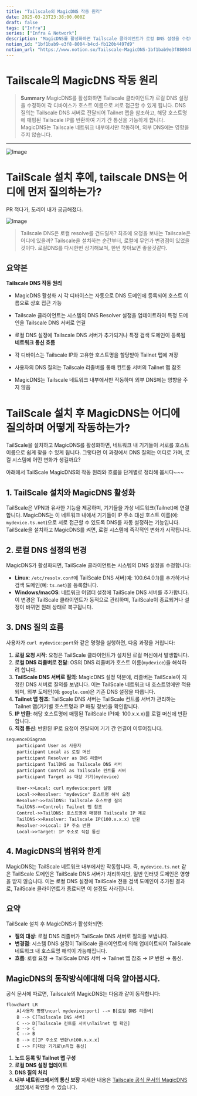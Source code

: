 ```yaml
---
title: "Tailscale의 MagicDNS 작동 원리"
date: 2025-03-23T23:38:00.000Z
draft: false
tags: ["Infra"]
series: ["Infra & Network"]
description: "MagicDNS를 활성화하면 Tailscale 클라이언트가 로컬 DNS 설정을 수정하여 각 디바이스가 호스트 이름으로 서로 접근할 수 있게 됩니다. DNS 질의는 Tailscale DNS 서버로 전달되어 Tailnet 맵을 참조하고, 해당 호스트명에 매핑된 Tailscale IP를 반환하여 기기 간 통신을 가능하게 합니다. MagicDNS는 Tailscale 네트워크 내부에서만 작동하며, 외부 DNS에는 영향을 주지 않습니다."
notion_id: "1bf1bab9-e3f8-8004-b4cd-fb120b4497d9"
notion_url: "https://www.notion.so/Tailscale-MagicDNS-1bf1bab9e3f88004b4cdfb120b4497d9"
---
```


# Tailscale의 MagicDNS 작동 원리

> **Summary**
> MagicDNS를 활성화하면 Tailscale 클라이언트가 로컬 DNS 설정을 수정하여 각 디바이스가 호스트 이름으로 서로 접근할 수 있게 됩니다. DNS 질의는 Tailscale DNS 서버로 전달되어 Tailnet 맵을 참조하고, 해당 호스트명에 매핑된 Tailscale IP를 반환하여 기기 간 통신을 가능하게 합니다. MagicDNS는 Tailscale 네트워크 내부에서만 작동하며, 외부 DNS에는 영향을 주지 않습니다.

---

![Image](https://prod-files-secure.s3.us-west-2.amazonaws.com/09ccd4d5-876c-4bba-bbdf-cc77a0a11257/2498a140-b3e0-48b6-a6e3-8f96f3927e3d/image.png?X-Amz-Algorithm=AWS4-HMAC-SHA256&X-Amz-Content-Sha256=UNSIGNED-PAYLOAD&X-Amz-Credential=ASIAZI2LB466W4GWVY5H%2F20250724%2Fus-west-2%2Fs3%2Faws4_request&X-Amz-Date=20250724T080652Z&X-Amz-Expires=3600&X-Amz-Security-Token=IQoJb3JpZ2luX2VjEAAaCXVzLXdlc3QtMiJIMEYCIQCJ0Q02%2Bbor15X6BV0YsOICy%2BAaHmdrlhM7VMAQsiUQtgIhAPf2rVRMaRQxfdG5LjkE5WeAD6%2F0NFRhWZU%2FCBEScjE7Kv8DCCkQABoMNjM3NDIzMTgzODA1IgyQy53nvMlK%2FVE0eDQq3AM5Un0GiImTT92n47pDiL%2Fg1e8TgblSYX0wJ1cHr9IB47kLMZ%2F5oGzG6KE0vABr98RttQ6MgGAfBaBYbRjRCu1JPV%2Bg4K1yuSrm8i%2BkxAbBcZS%2BQbTa1XDyufdyR51fyE%2FAVLRL8YEgK9jqQVPSeKUTVTxi11jBJyP2lnsZAfdwB8xdGFwQa%2B8bIZzdHhsNla1iQdHhASIrco6LjLEhvpcGtogrD93YRGyW39X3pnTQ7zg8mLb6D3gYcL3C%2FaBz%2Bs9pBL3gj3NY%2B%2Fxj5ygITWMEhoKHkCPAr1w8GgDEpDkkEISSPiaWVKG3RQ%2B5oIB6ydfpu8Gkioniah1u%2Fk4DlDLDjsvRW3NFibDJSFLd1mMOOnb3JH5gpcvR5NSL8CmCz8aVWMg9Ak3TsA57N3wQ0nuUv98kfoptcN4ijH241YOB8NZm9NZkpuj7btEgv9HSP35EmX4hNKlO4osT0k2%2BUTtrdySpzj9z5QTkDSOYF8jQBaAxOUhowS6hdYL7sokIxDhaaK1v9T2%2BrKt0O1X5AXK2PUHzCM%2ByBbSXM7cSwgUkG%2FahPtqPkrm%2BgHC6GLvF%2FBwXCuT1T7mmyTpYnWaR23Ux6HVcfzD7nOPeF8SlOhjelHlerDpU%2FosogEkNyjCFz4fEBjqkATYeSlfKxI4RKb5e9H8wcSMXWbRqDjQeWB6ccHSU%2B%2Bu4J%2BdaljGkGjJ0bh%2F4cPCsp62N92cz3yfxEE8zOXNs1H1lWZ%2FHFQcDymuoUcFTUrwkdO3tjtAX2Wrmk%2FVsx6jKYX0ANbHEYXTcoZDnsiViA7C%2BBYqT4wVqGUfWEx%2FvCsWS%2FQ9jN3AsKSLt%2BqG6rfhA3FflUzcSTo7Gi8hJfXh04OyqGk%2BG&X-Amz-Signature=3e372bf402df5eebeb6ea4c47ec226fe2488f313f27ba1ee27fa07e30e6e8ba4&X-Amz-SignedHeaders=host&x-amz-checksum-mode=ENABLED&x-id=GetObject)

# TailScale 설치 후에, tailscale DNS는 어디에 먼저 질의하는가?

PR 적다가, 도리어 내가 궁금해졌다.

![Image](https://prod-files-secure.s3.us-west-2.amazonaws.com/09ccd4d5-876c-4bba-bbdf-cc77a0a11257/5ced5652-4c02-4d83-9ece-92bf5c66bb35/image.png?X-Amz-Algorithm=AWS4-HMAC-SHA256&X-Amz-Content-Sha256=UNSIGNED-PAYLOAD&X-Amz-Credential=ASIAZI2LB466W4GWVY5H%2F20250724%2Fus-west-2%2Fs3%2Faws4_request&X-Amz-Date=20250724T080652Z&X-Amz-Expires=3600&X-Amz-Security-Token=IQoJb3JpZ2luX2VjEAAaCXVzLXdlc3QtMiJIMEYCIQCJ0Q02%2Bbor15X6BV0YsOICy%2BAaHmdrlhM7VMAQsiUQtgIhAPf2rVRMaRQxfdG5LjkE5WeAD6%2F0NFRhWZU%2FCBEScjE7Kv8DCCkQABoMNjM3NDIzMTgzODA1IgyQy53nvMlK%2FVE0eDQq3AM5Un0GiImTT92n47pDiL%2Fg1e8TgblSYX0wJ1cHr9IB47kLMZ%2F5oGzG6KE0vABr98RttQ6MgGAfBaBYbRjRCu1JPV%2Bg4K1yuSrm8i%2BkxAbBcZS%2BQbTa1XDyufdyR51fyE%2FAVLRL8YEgK9jqQVPSeKUTVTxi11jBJyP2lnsZAfdwB8xdGFwQa%2B8bIZzdHhsNla1iQdHhASIrco6LjLEhvpcGtogrD93YRGyW39X3pnTQ7zg8mLb6D3gYcL3C%2FaBz%2Bs9pBL3gj3NY%2B%2Fxj5ygITWMEhoKHkCPAr1w8GgDEpDkkEISSPiaWVKG3RQ%2B5oIB6ydfpu8Gkioniah1u%2Fk4DlDLDjsvRW3NFibDJSFLd1mMOOnb3JH5gpcvR5NSL8CmCz8aVWMg9Ak3TsA57N3wQ0nuUv98kfoptcN4ijH241YOB8NZm9NZkpuj7btEgv9HSP35EmX4hNKlO4osT0k2%2BUTtrdySpzj9z5QTkDSOYF8jQBaAxOUhowS6hdYL7sokIxDhaaK1v9T2%2BrKt0O1X5AXK2PUHzCM%2ByBbSXM7cSwgUkG%2FahPtqPkrm%2BgHC6GLvF%2FBwXCuT1T7mmyTpYnWaR23Ux6HVcfzD7nOPeF8SlOhjelHlerDpU%2FosogEkNyjCFz4fEBjqkATYeSlfKxI4RKb5e9H8wcSMXWbRqDjQeWB6ccHSU%2B%2Bu4J%2BdaljGkGjJ0bh%2F4cPCsp62N92cz3yfxEE8zOXNs1H1lWZ%2FHFQcDymuoUcFTUrwkdO3tjtAX2Wrmk%2FVsx6jKYX0ANbHEYXTcoZDnsiViA7C%2BBYqT4wVqGUfWEx%2FvCsWS%2FQ9jN3AsKSLt%2BqG6rfhA3FflUzcSTo7Gi8hJfXh04OyqGk%2BG&X-Amz-Signature=bb9598c5a78edcd8ac209be53578aece9a3172f687063c3e462c87d8b354ffd9&X-Amz-SignedHeaders=host&x-amz-checksum-mode=ENABLED&x-id=GetObject)

> Tailscale DNS은 로컬 resolve를 건드릴까? 최초에 요청을 보내는 Tailscale은 어디에 있을까? Tailscale을 설치하는 순간부터, 로컬에 무언가 변경점이 있었을것이다. 로컬DNS를 다시한번 상기해보며, 한번 찾아보면 좋을것같다.

## 요약본

**Tailscale DNS 작동 원리**

- MagicDNS 활성화 시 각 디바이스는 자동으로 DNS 도메인에 등록되어 호스트 이름으로 상호 접근 가능
- Tailscale 클라이언트는 시스템의 DNS Resolver 설정을 업데이트하여 특정 도메인을 Tailscale DNS 서버로 연결
- 로컬 DNS 설정에 Tailscale DNS 서버가 추가되거나 특정 검색 도메인이 등록됨
**네트워크 통신 흐름**

- 각 디바이스는 Tailscale IP와 고유한 호스트명을 할당받아 Tailnet 맵에 저장
- 사용자의 DNS 질의는 Tailscale 리졸버를 통해 컨트롤 서버의 Tailnet 맵 참조
- MagicDNS는 Tailscale 네트워크 내부에서만 작동하며 외부 DNS에는 영향을 주지 않음
# TailScale 설치 후 MagicDNS는 어디에 질의하며 어떻게 작동하는가?

TailScale을 설치하고 MagicDNS를 활성화하면, 네트워크 내 기기들이 서로를 호스트 이름으로 쉽게 찾을 수 있게 됩니다. 그렇다면 이 과정에서 DNS 질의는 어디로 가며, 로컬 시스템에 어떤 변화가 생길까요? 

아래에서 TailScale MagicDNS의 작동 원리와 흐름을 단계별로 정리해 봅시다~~~

## 1. TailScale 설치와 MagicDNS 활성화

TailScale은 VPN과 유사한 기능을 제공하며, 기기들을 가상 네트워크(Tailnet)에 연결합니다. MagicDNS는 이 네트워크 내에서 기기들이 IP 주소 대신 호스트 이름(예: `mydevice.ts.net`)으로 서로 접근할 수 있도록 DNS를 자동 설정하는 기능입니다. TailScale을 설치하고 MagicDNS를 켜면, 로컬 시스템에 즉각적인 변화가 시작됩니다.

## 2. 로컬 DNS 설정의 변경

MagicDNS가 활성화되면, TailScale 클라이언트는 시스템의 DNS 설정을 수정합니다:

- **Linux**: `/etc/resolv.conf`에 TailScale DNS 서버(예: 100.64.0.1)를 추가하거나 검색 도메인(예: `ts.net`)을 등록합니다.
- **Windows/macOS**: 네트워크 어댑터 설정에 TailScale DNS 서버를 추가합니다.
이 변경은 TailScale 클라이언트가 동적으로 관리하며, TailScale이 종료되거나 설정이 바뀌면 원래 상태로 복구됩니다.
## 3. DNS 질의 흐름

사용자가 `curl mydevice:port`와 같은 명령을 실행하면, 다음 과정을 거칩니다:

1. **로컬 요청 시작**: 요청은 TailScale 클라이언트가 설치된 로컬 머신에서 발생합니다.
1. **로컬 DNS 리졸버로 전달**: OS의 DNS 리졸버가 호스트 이름(`mydevice`)을 해석하려 합니다.
1. **TailScale DNS 서버로 질의**: MagicDNS 설정 덕분에, 리졸버는 TailScale이 지정한 DNS 서버로 질의를 보냅니다. 이는 TailScale 네트워크 내 호스트명에만 적용되며, 외부 도메인(예: `google.com`)은 기존 DNS 설정을 따릅니다.
1. **Tailnet 맵 참조**: TailScale DNS 서버는 TailScale 컨트롤 서버가 관리하는 Tailnet 맵(기기별 호스트명과 IP 매핑 정보)을 확인합니다.
1. **IP 반환**: 해당 호스트명에 매핑된 TailScale IP(예: 100.x.x.x)를 로컬 머신에 반환합니다.
1. **직접 통신**: 반환된 IP로 요청이 전달되어 기기 간 연결이 이루어집니다.
```mermaid
sequenceDiagram
    participant User as 사용자
    participant Local as 로컬 머신
    participant Resolver as DNS 리졸버
    participant TailDNS as Tailscale DNS 서버
    participant Control as Tailscale 컨트롤 서버
    participant Target as 대상 기기(mydevice)
    
    User->>Local: curl mydevice:port 실행
    Local->>Resolver: "mydevice" 호스트명 해석 요청
    Resolver->>TailDNS: Tailscale 호스트명 질의
    TailDNS->>Control: Tailnet 맵 참조
    Control->>TailDNS: 호스트명에 매핑된 Tailscale IP 제공
    TailDNS->>Resolver: Tailscale IP(100.x.x.x) 반환
    Resolver->>Local: IP 주소 반환
    Local->>Target: IP 주소로 직접 통신
```

## 4. MagicDNS의 범위와 한계

MagicDNS는 TailScale 네트워크 내부에서만 작동합니다. 즉, `mydevice.ts.net` 같은 TailScale 도메인은 TailScale DNS 서버가 처리하지만, 일반 인터넷 도메인은 영향을 받지 않습니다. 이는 로컬 DNS 설정에 TailScale 전용 검색 도메인이 추가된 결과로, TailScale 클라이언트가 종료되면 이 설정도 사라집니다.

## 요약

TailScale 설치 후 MagicDNS가 활성화되면:

- **질의 대상**: 로컬 DNS 리졸버가 TailScale DNS 서버로 질의를 보냅니다.
- **변경점**: 시스템 DNS 설정이 TailScale 클라이언트에 의해 업데이트되어 TailScale 네트워크 내 호스트명 해석이 가능해집니다.
- **흐름**: 로컬 요청 → TailScale DNS 서버 → Tailnet 맵 참조 → IP 반환 → 통신.
## MagicDNS의 동작방식에대해 더욱 알아봅시다.

공식 문서에 따르면, Tailscale의 MagicDNS는 다음과 같이 동작합니다:

```mermaid
flowchart LR
    A[사용자 명령\ncurl mydevice:port] --> B[로컬 DNS 리졸버]
    B --> C[Tailscale DNS 서버]
    C --> D[Tailscale 컨트롤 서버\nTailnet 맵 확인]
    D --> C
    C --> B
    B --> E[IP 주소로 변환\n100.x.x.x]
    E --> F[대상 기기로\n직접 통신]
```

1. **노드 등록 및 Tailnet 맵 구성**
1. **로컬 DNS 설정 업데이트**
1. **DNS 질의 처리**
1. **내부 네트워크에서의 통신 보장**
자세한 내용은 [Tailscale 공식 문서의 MagicDNS 설명](https://tailscale.com/kb/1019/magicdns/)에서 확인할 수 있습니다.


